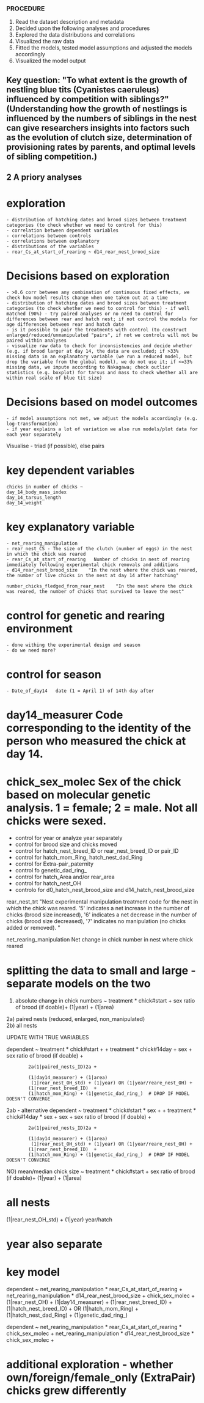 ### PROCEDURE
1. Read the dataset description and metadata
1. Decided upon the following analyses and procedures
1. Explored the data distributions and correlations
1. Visualized the raw data
1. Fitted the models, tested model assumptions and adjusted the models accordingly
1. Visualized the model output


## Key question: "To what extent is the growth of nestling blue tits (Cyanistes caeruleus) influenced by competition with siblings?" (Understanding how the growth of nestlings is influenced by the numbers of siblings in the nest can give researchers insights into factors such as the evolution of clutch size, determination of provisioning rates by parents, and optimal levels of sibling competition.)

## 2 A priory analyses

# exploration 
    - distribution of hatching dates and brood sizes between treatment categories (to check whether we need to control for this)
    - correlation between dependent variables
    - correlations between controls
    - correlations between explanatory
    - distributions of the variables 
    - rear_Cs_at_start_of_rearing ~ d14_rear_nest_brood_size 

# Decisions based on exploration 
    - >0.6 corr between any combination of continuous fixed effects, we check how model results change when one taken out at a time
    - distribution of hatching dates and brood sizes between treatment categories (to check whether we need to control for this) - if well matched (90%) - try paired analyses or no need to control for differences between rear and hatch nest; if not control the models for age differences between rear and hatch date
    - is it possible to pair the treatments with control (to construct enlarged/reduced/unmanipulated "pairs", if not we controls will not be paired within analyses
    - visualize raw data to check for inconsistencies and decide whether (e.g. if brood larger at day 14, the data are excluded; if >33% missing data in an explanatory variable (we run a reduced model, but drop the variable from the global model), we do not use it; if <=33% missing data, we impute according to Nakagawa; check outlier statistics (e.g. boxplot) for tarsus and mass to check whether all are within real scale of blue tit size)

  # Decisions based on model outcomes  
    - if model assumptions not met, we adjust the models accordingly (e.g. log-transformation)
    - if year explains a lot of variation we also run models/plot data for each year separately
  
  Visualise 
    - triad (if possible), else pairs  

# key dependent variables
    chicks in number of chicks ~ 
    day_14_body_mass_index
    day_14_tarsus_length   
    day_14_weight  


# key explanatory variable
    - net_rearing_manipulation
    - rear_nest_CS - The size of the clutch (number of eggs) in the nest in which the chick was reared
    - rear_Cs_at_start_of_rearing   Number of chicks in nest of rearing immediately following experimental chick removals and additions
    - d14_rear_nest_brood_size    "In the nest where the chick was reared, the number of live chicks in the nest at day 14 after hatching"
    
    number_chicks_fledged_from_rear_nest    "In the nest where the chick was reared, the number of chicks that survived to leave the nest"

# control for genetic and rearing environment 
    - done withing the experimental design and season
    - do we need more?
# control for season
    - Date_of_day14   date (1 = April 1) of 14th day after 

# day14_measurer  Code corresponding to the identity of the person who measured the chick at day 14.
# chick_sex_molec Sex of the chick based on molecular genetic analysis. 1 = female; 2 = male.  Not all chicks were sexed.

- control for year or analyze year separately
- control for brood size and chicks moved
- control for hatch_nest_breed_ID or rear_nest_breed_ID or pair_ID 
- control for hatch_mom_Ring, hatch_nest_dad_Ring
- control for Extra-pair_paternity
- control fo genetic_dad_ring_
- control for hatch_Area and/or rear_area
- control for hatch_nest_OH
- controlo for d0_hatch_nest_brood_size and d14_hatch_nest_brood_size

rear_nest_trt   "Nest experimental manipulation treatment code for the nest in which the chick was reared. '5' indicates a net increase in the number of chicks (brood size increased), '6' indicates a net decrease in the number of chicks (brood size decreased), '7' indicates no manipulation (no chicks added or removed). "

net_rearing_manipulation    Net change in chick number in nest where chick reared

# splitting the data to small and large - separate models on the two

1) absolute change in chick numbers ~   treatment * chick#start + 
                                            sex ratio of brood (if doable)+ 
                                            (1|year) + (1|area)
                                            
2a) paired nests (reduced, enlarged, non_manipulated)  
2b) all nests

UPDATE WITH TRUE VARIABLES

dependent ~ treatment * chick#start +
            + treatment * chick#14day +
            sex + sex ratio of brood (if doable) + 

            2a(1|paired_nests_ID)2a +
            
            (1|day14_measurer) + (1|area)
             (1|rear_nest_OH_std) + (1|year) OR (1|year/reare_nest_OH) +
            (1|rear_nest_breed_ID)  + 
            (1|hatch_mom_Ring) + (1|genetic_dad_ring_)  # DROP IF MODEL DOESN'T CONVERGE


2ab - alternative
dependent ~ treatment * chick#start * sex +
            + treatment * chick#14day * sex +
            sex + sex ratio of brood (if doable) + 

            2a(1|paired_nests_ID)2a +
            
            (1|day14_measurer) + (1|area)
             (1|rear_nest_OH_std) + (1|year) OR (1|year/reare_nest_OH) +
            (1|rear_nest_breed_ID)  + 
            (1|hatch_mom_Ring) + (1|genetic_dad_ring_)  # DROP IF MODEL DOESN'T CONVERGE            


NO) mean/median chick size ~   treatment * chick#start + 
                              sex ratio of brood (if doable)+ 
                              (1|year) + (1|area)
# all nests



(1|rear_nest_OH_std) + (1|year) year/hatch


# year also separate

# key model
dependent ~ net_rearing_manipulation * rear_Cs_at_start_of_rearing + 
            net_rearing_manipulation * d14_rear_nest_brood_size +
            chick_sex_molec + 
            (1|rear_nest_OH) + (1|day14_measurer) + 
            (1|rear_nest_breed_ID) + (1|hatch_nest_breed_ID) + 
            OR 
            (1|hatch_mom_Ring) + (1|hatch_nest_dad_Ring) + (1|genetic_dad_ring_)

dependent ~ net_rearing_manipulation * rear_Cs_at_start_of_rearing * chick_sex_molec + 
            net_rearing_manipulation * d14_rear_nest_brood_size * chick_sex_molec + 

# additional exploration - whether own/foreign/female_only (ExtraPair) chicks grew differently
